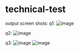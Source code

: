 # technical-test
output screen shots:
q1: 
![image](https://github.com/lakshminlps/technical-test/assets/133484642/fadda8ee-8dac-45ed-b70e-624e7240478f)

q2:
![image](https://github.com/lakshminlps/technical-test/assets/133484642/5a92a0a5-1ca8-4980-a1b2-394e25af77c1)

q3:
![image](https://github.com/lakshminlps/technical-test/assets/133484642/d6110768-8f2f-451d-8b97-40ccea728a72)
![image](https://github.com/lakshminlps/technical-test/assets/133484642/6c99fa73-cb4d-4d11-aaad-876f0cba03e5)

